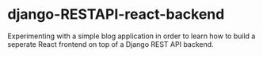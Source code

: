 # django-RESTAPI-react-backend

Experimenting with a simple blog application in order to learn how to build a seperate React frontend on top of a Django REST API backend.
